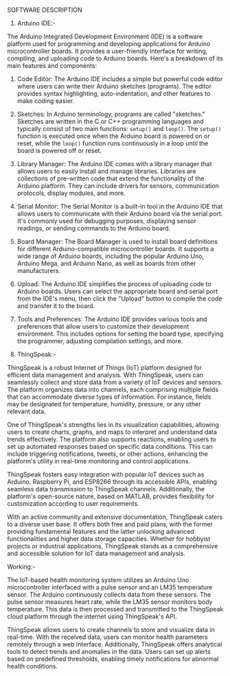 SOFTWARE DESCRIPTION
1. Arduino IDE:-

The Arduino Integrated Development Environment (IDE) is a software platform used for programming and developing applications for Arduino microcontroller boards. It provides a user-friendly interface for writing, compiling, and uploading code to Arduino boards. Here's a breakdown of its main features and components:

1. Code Editor: The Arduino IDE includes a simple but powerful code editor where users can write their Arduino sketches (programs). The editor provides syntax highlighting, auto-indentation, and other features to make coding easier.

2. Sketches: In Arduino terminology, programs are called "sketches." Sketches are written in the C or C++ programming languages and typically consist of two main functions: `setup()` and `loop()`. The `setup()` function is executed once when the Arduino board is powered on or reset, while the `loop()` function runs continuously in a loop until the board is powered off or reset.

3. Library Manager: The Arduino IDE comes with a library manager that allows users to easily install and manage libraries. Libraries are collections of pre-written code that extend the functionality of the Arduino platform. They can include drivers for sensors, communication protocols, display modules, and more.

4. Serial Monitor: The Serial Monitor is a built-in tool in the Arduino IDE that allows users to communicate with their Arduino board via the serial port. It's commonly used for debugging purposes, displaying sensor readings, or sending commands to the Arduino board.

5. Board Manager: The Board Manager is used to install board definitions for different Arduino-compatible microcontroller boards. It supports a wide range of Arduino boards, including the popular Arduino Uno, Arduino Mega, and Arduino Nano, as well as boards from other manufacturers.

6. Upload: The Arduino IDE simplifies the process of uploading code to Arduino boards. Users can select the appropriate board and serial port from the IDE's menu, then click the "Upload" button to compile the code and transfer it to the board.

7. Tools and Preferences: The Arduino IDE provides various tools and preferences that allow users to customize their development environment. This includes options for setting the board type, specifying the programmer, adjusting compilation settings, and more.

2. ThingSpeak:-

ThingSpeak is a robust Internet of Things (IoT) platform designed for efficient data management and analysis. With ThingSpeak, users can seamlessly collect and store data from a variety of IoT devices and sensors. The platform organizes data into channels, each comprising multiple fields that can accommodate diverse types of information. For instance, fields may be designated for temperature, humidity, pressure, or any other relevant data.

One of ThingSpeak's strengths lies in its visualization capabilities, allowing users to create charts, graphs, and maps to interpret and understand data trends effectively. The platform also supports reactions, enabling users to set up automated responses based on specific data conditions. This can include triggering notifications, tweets, or other actions, enhancing the platform's utility in real-time monitoring and control applications.

ThingSpeak fosters easy integration with popular IoT devices such as Arduino, Raspberry Pi, and ESP8266 through its accessible APIs, enabling seamless data transmission to ThingSpeak channels. Additionally, the platform's open-source nature, based on MATLAB, provides flexibility for customization according to user requirements.

With an active community and extensive documentation, ThingSpeak caters to a diverse user base. It offers both free and paid plans, with the former providing fundamental features and the latter unlocking advanced functionalities and higher data storage capacities. Whether for hobbyist projects or industrial applications, ThingSpeak stands as a comprehensive and accessible solution for IoT data management and analysis.


Working:-

The IoT-based health monitoring system utilizes an Arduino Uno microcontroller interfaced with a pulse sensor and an LM35 temperature sensor. The Arduino continuously collects data from these sensors. The pulse sensor measures heart rate, while the LM35 sensor monitors body temperature. This data is then processed and transmitted to the ThingSpeak cloud platform through the internet using ThingSpeak's API.

ThingSpeak allows users to create channels to store and visualize data in real-time. With the received data, users can monitor health parameters remotely through a web interface. Additionally, ThingSpeak offers analytical tools to detect trends and anomalies in the data. Users can set up alerts based on predefined thresholds, enabling timely notifications for abnormal health conditions.
